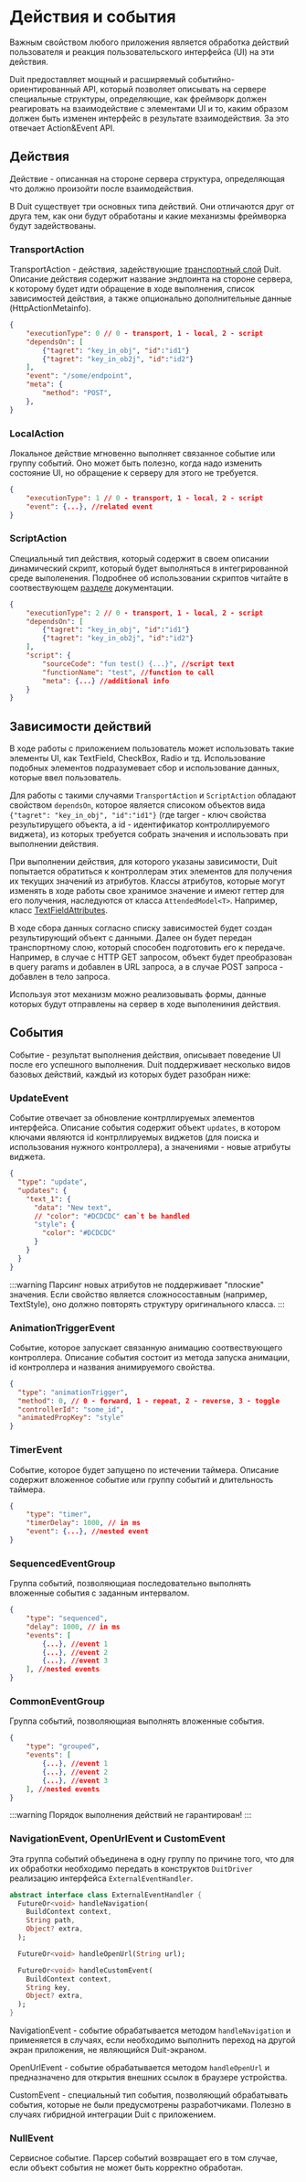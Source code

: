 # Действия и события

Важным свойством любого приложения является обработка действий пользователя и реакция пользовательского интерфейса (UI) на эти действия.

Duit предоставляет мощный и расширяемый событийно-ориентированный API, который позволяет описывать на сервере специальные структуры, определяющие, как фреймворк должен реагировать на взаимодействие с элементами UI и то, каким образом должен быть изменен интерфейс в результате взаимодействия. За это отвечает Action&Event API.

## Действия

Действие - описанная на стороне сервера структура, определяющая что должно произойти после взаимодействия.

В Duit существует три основных типа действий. Они отличаются друг от друга тем, как они будут обработаны и какие механизмы фреймворка будут задействованы.

### TransportAction

TransportAction - действия, задействующие [транспортный слой](/docs/core_concepts/transport_layer) Duit. Описание действия содержит название эндпоинта на стороне сервера, к которому будет идти обращение в ходе выполнения, список зависимостей действия, а также опционально дополнительные данные (HttpActionMetainfo).

```json
{
    "executionType": 0 // 0 - transport, 1 - local, 2 - script
    "dependsOn": [
        {"tagret": "key_in_obj", "id":"id1"}
        {"tagret": "key_in_ob2j", "id":"id2"}
    ],
    "event": "/some/endpoint",
    "meta": {
        "method": "POST",
    },
}
```

### LocalAction

Локальное действие мгновенно выполняет связанное событие или группу событий. Оно может быть полезно, когда надо изменить состояние UI, но обращение к серверу для этого не требуется.

```json
{
    "executionType": 1 // 0 - transport, 1 - local, 2 - script
    "event": {...}, //related event
}
```

### ScriptAction

Специальный тип действия, который содержит в своем описании динамический скрипт, который будет выполняться в интегрированной среде выполенения. Подробнее об использовании скриптов читайте в соотвествующем [разделе](/docs/advanced_tech/scripting) документации.

```json
{
    "executionType": 2 // 0 - transport, 1 - local, 2 - script
    "dependsOn": [
        {"tagret": "key_in_obj", "id":"id1"}
        {"tagret": "key_in_ob2j", "id":"id2"}
    ],
    "script": {
        "sourceCode": "fun test() {...}", //script text
        "functionName": "test", //function to call
        "meta": {...} //additional info
    }
}
```

## Зависимости действий

В ходе работы с приложением пользователь может использовать такие элементы UI, как TextField, CheckBox, Radio и тд. Использование подобных элементов подразумевает сбор и использование данных, которые ввел пользователь.

Для работы с такими случаями `TransportAction` и `ScriptAction` обладают свойством `dependsOn`, которое является списоком объектов вида `{"tagret": "key_in_obj", "id":"id1"}` (где targer - ключ свойства результирущего объекта, а id - идентификатор контроллируемого виджета), из которых требуется собрать значения и использовать при выполнении действия.

При выполнении действия, для которого указаны зависимости, Duit попытается обратиться к контроллерам этих элементов для получения их текущих значений из атрибутов. Классы атрибутов, которые могут изменять в ходе работы свое хранимое значение и имеют геттер для его получения, наследуются от класса `AttendedModel<T>`. Например, класс [TextFieldAttributes](https://github.com/Duit-Foundation/flutter_duit/blob/main/lib/src/attributes/text_field_attrs.dart).

В ходе сбора данных согласно списку зависимостей будет создан результирующий объект с данными. Далее он будет передан транспортному слою, который способен подготовить его к передаче. Например, в случае с HTTP GET запросом, объект будет преобразован в query params и добавлен в URL запроса, а в случае POST запроса - добавлен в тело запроса.

Используя этот механизм можно реализовывать формы, данные которых будут отправлены на сервер в ходе выполениния действия.

## События

Событие - результат выполнения действия, описывает поведение UI после его успешного выполнения.
Duit поддерживает несколько видов базовых действий, каждый из которых будет разобран ниже:

### UpdateEvent

Событие отвечает за обновление контрллируемых элементов интерфейса. Описание события содержит объект `updates`,
в котором ключами являются id контрллируемых виджетов (для поиска и использования нужного контроллера), а значениями - новые атрибуты виджета.

```json
{
  "type": "update",
  "updates": {
    "text_1": {
      "data": "New text",
      // "color": "#DCDCDC" сan`t be handled
      "style": {
        "color": "#DCDCDC"
      }
    }
  }
}
```

:::warning
Парсинг новых атрибутов не поддерживает "плоские" значения. Если свойство является сложносоставным (например, TextStyle), оно должно повторять структуру оригинального класса.
:::

### AnimationTriggerEvent

Событие, которое запускает связанную анимацию соотвествующего контроллера. Описание события состоит из метода запуска анимации, id контроллера и названия анимируемого свойства.

```json
{
  "type": "animationTrigger",
  "method": 0, // 0 - forward, 1 - repeat, 2 - reverse, 3 - toggle
  "controllerId": "some_id",
  "animatedPropKey": "style"
}
```

### TimerEvent

Событие, которое будет запущено по истечении таймера. Описание содержит вложенное событие или группу событий и длительность таймера.

```json
{
    "type": "timer",
    "timerDelay": 1000, // in ms
    "event": {...}, //nested event
}
```

### SequencedEventGroup

Группа событий, позволяющиая последовательно выполнять вложенные события с заданным интервалом.

```json
{
    "type": "sequenced",
    "delay": 1000, // in ms
    "events": [
        {...}, //event 1
        {...}, //event 2
        {...}, //event 3
    ], //nested events
}
```

### CommonEventGroup

Группа событий, позволяющиая выполнять вложенные события.

```json
{
    "type": "grouped",
    "events": [
        {...}, //event 1
        {...}, //event 2
        {...}, //event 3
    ], //nested events
}
```

:::warning
Порядок выполнения действий не гарантирован!
:::

### NavigationEvent, OpenUrlEvent и CustomEvent

Эта группа событий объединена в одну группу по причине того, что для их обработки необходимо передать в конструктов `DuitDriver` реализацию интерфейса `ExternalEventHandler`.

```dart
abstract interface class ExternalEventHandler {
  FutureOr<void> handleNavigation(
    BuildContext context,
    String path,
    Object? extra,
  );

  FutureOr<void> handleOpenUrl(String url);

  FutureOr<void> handleCustomEvent(
    BuildContext context,
    String key,
    Object? extra,
  );
}
```

NavigationEvent - событие обрабатывается методом `handleNavigation` и применяется в случаях, если необходимо выполнить переход на другой экран приложения, не являющийся Duit-экраном.

OpenUrlEvent - событие обрабатывается методом `handleOpenUrl` и предназначено для открытия внешних ссылок в браузере устройства.

CustomEvent - специальный тип события, позволяющий обрабатывать события, которые не были предусмотрены разработчиками. Полезно в случаях гибридной интеграции Duit с приложением.

### NullEvent

Сервисное событие. Парсер событий возвращает его в том случае, если объект события не может быть корректно обработан.